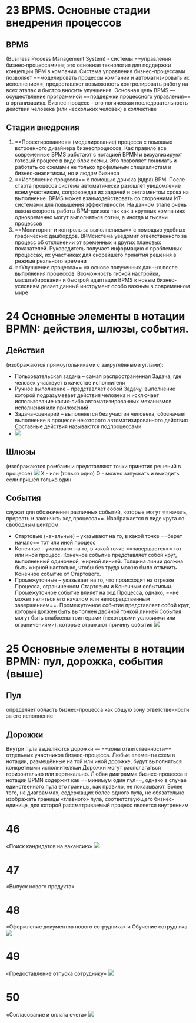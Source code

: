 # 23 BPMS. Основные стадии внедрения процессов
## BPMS
(Business Process Management System) - системы ==управления бизнес-процессами==; это основная технология для поддержки концепции BPM в компании. Система управления бизнес-процессами позволяет ==моделировать процессы компании и автоматизировать их исполнение==, предоставляет возможность контролировать работу на всех этапах и быстро вносить улучшения.
Основная цель BPMS — осуществление программной ==поддержки процессного управления== в организациях.
Бизнес-процесс – это логическая последовательность действий человека (или нескольких человек) в коллективе

## Стадии внедрения
1. ==Проектирование== (моделирование) процесса с помощью встроенного дизайнера бизнеспроцессов. Как правило все современные BPMS работают с нотацией BPMN и визуализируют готовый процесс в виде блок схемы. Это позволяет понимать и работать со схемами не только профильным специалистам и бизнес-аналитикам, но и людям бизнеса
2. ==Исполнение процесса== с помощью движка (ядра) BPM. После старта процесса система автоматически разошлёт уведомление всем участникам, сопровождая их задачей и регламентом срока на выполнение. BPMS может взаимодействовать со сторонними ИТ-системами для повышения эффективности. На данном этапе очень важна скорость работы BPM-движка так как в крупных компаниях одновременно могут выполняться сотни, а иногда и тысячи процессов
3. ==Мониторинг и контроль за выполнением== с помощью удобных графических дашбордов. BPMсистема уведомит ответственного за процесс об отклонении от временных и других плановых показателей. Руководитель получает информацию о проблемных процессах, их участниках для скорейшего принятия решения в режиме реального времени
4. ==Улучшение процесса== на основе полученных данных после выполнения процессов. Возможность гибкой настройки, масштабирования и быстрой адаптации BPMS к новым бизнес-условиям делает данный инструмент особо важным в современном мире
# 24 Основные элементы в нотации BPMN: действия, шлюзы, события.
## Действия
(изображаются прямоугольниками с закруглёнными углами):
- Пользовательская задача – самая распространённая Задача, где человек участвует в качестве исполнителя
- Ручное выполнение – представляет собой Задачу, выполнение которой подразумевает действия человека и исключает использование каких-либо автоматизированных механизмов исполнения или приложений
- Задача-сценарий – выполняется без участия человека, обозначает выполнение в процессе некоторого автоматизированного действия Составные действия называются подпроцессами
- ![](../attachment/6ca3c5b735cb7111260df10b56595409.png)
## Шлюзы
(изображаются ромбами и представляют точки принятия решений в процессе)
![](../attachment/0e7c3d019c88efa05566a7190b6c34ac.png)
Х - или (только одно)
O - можно запускать и выходить если пришёл только один

## События
служат для обозначения различных событий, которые могут ==начать, прервать и закончить ход процесса==. Изображается в виде круга со свободным центром.
- Стартовые (начальные) – указывают на то, в какой точке ==берет начало== тот или иной процесс
- Конечные – указывают на то, в какой точке ==завершается== тот или иной процесс. Конечное событие представляет собой круг, выполненный одиночной, жирной линией. Толщина линии должна быть жирной настолько, чтобы без труда можно было отличить Конечное событие от Стартового.
- Промежуточные – указывает на то, что происходит на отрезке Процесса, ограниченном Стартовым и Конечным событиями. Промежуточное событие влияет на ход Процесса, однако, ==не может являться его началом или непосредственным завершением==. Промежуточное событие представляет собой круг, который должен быть выполнен двойной тонкой линией События могут быть снабжены триггерами (некоторыми условиями или ограничениями), которые отражают причину события
![](../attachment/f102298967cc23abc27d9a29de104299.png)

# 25 Основные элементы в нотации BPMN: пул, дорожка, события (выше)

## Пул
определяет область бизнес-процесса как общую зону ответственности за его исполнение
## Дорожки
Внутри пула выделяются дорожки — ==зоны ответственности== отдельных участников бизнес-процесса. Любые элементы схем в нотации, размещённые на той или иной дорожке, будут выполняться конкретными исполнителями Дорожки могут располагаться горизонтально или вертикально. Любая диаграмма бизнес-процесса в нотации BPMN содержит как ==минимум один пул==, однако в случае единственного пула его границы, как правило, не показывают. Более того, на диаграммах, содержащих более одного пула, не обязательно изображать границы «главного» пула, соответствующего бизнес-единице, для которой рассматриваемый процесс является внутренним
# 46
«Поиск кандидатов на вакансию»
![](../attachment/c75c4fe06bcdf116b7cda0a4bc2f899c.png)
# 47
«Выпуск нового продукта»

# 48
«Оформление документов нового сотрудника» и Обучение сотрудника
![](../attachment/737ae28e698a53fb8b33e86a99dc33af.png)

# 49
«Предоставление отпуска сотруднику»
![](../attachment/8fb3c00546516e0f456e5cadd6cdebd6.png)
# 50
«Согласование и оплата счета»
![](../attachment/0262c70f1a2bd33620eda8bab1db57c2.png)